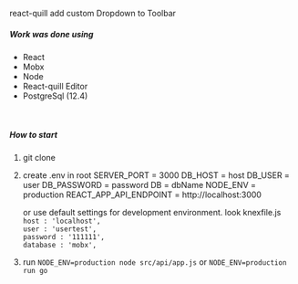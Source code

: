 react-quill add custom Dropdown to Toolbar

##### Work was done using
- React
- Mobx
- Node
- React-quill Editor
- PostgreSql (12.4)
<br>

##### How to start
1. git clone
2. create .env in root
    	SERVER_PORT = 3000
    	DB_HOST = host
    	DB_USER = user
    	DB_PASSWORD = password
    	DB = dbName
		NODE_ENV = production
		REACT_APP_API_ENDPOINT = http://localhost:3000

	or use default settings for development environment.
	look knexfile.js
		`host : 'localhost',`  <br>
		`user : 'usertest',`  <br>
		`password : '111111',`  <br>
		`database : 'mobx',`

3. run `NODE_ENV=production node src/api/app.js`
	or `NODE_ENV=production run go`